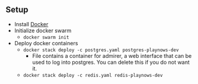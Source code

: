 ## Setup

- Install [Docker](https://docs.docker.com/install/)
- Initialize docker swarm
	- `docker swarm init`
- Deploy docker containers
	- `docker stack deploy -c postgres.yaml postgres-playnows-dev`
		- File contains a container for admirer, a web interface that can be used to log into postgres. You can delete this if you do not want it.
	- `docker stack deploy -c redis.yaml redis-playnows-dev`